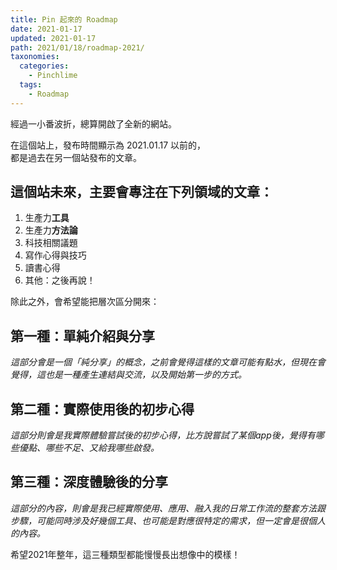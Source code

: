 ```yaml
---
title: Pin 起來的 Roadmap
date: 2021-01-17
updated: 2021-01-17
path: 2021/01/18/roadmap-2021/
taxonomies:
  categories: 
    - Pinchlime
  tags:
    - Roadmap
---
```


經過一小番波折，總算開啟了全新的網站。

在這個站上，發布時間顯示為 2021.01.17 以前的，  
都是過去在另一個站發布的文章。

## 這個站未來，主要會專注在下列領域的文章：

1. 生產力**工具**
2. 生產力**方法論**
3. 科技相關議題
4. 寫作心得與技巧
5. 讀書心得
6. 其他：之後再說！

<!-- more -->

除此之外，會希望能把層次區分開來：

## 第一種：單純介紹與分享

_這部分會是一個「純分享」的概念，之前會覺得這樣的文章可能有點水，但現在會覺得，這也是一種產生連結與交流，以及開始第一步的方式。_

## 第二種：實際使用後的初步心得

_這部分則會是我實際體驗嘗試後的初步心得，比方說嘗試了某個app後，覺得有哪些優點、哪些不足、又給我哪些啟發。_

## 第三種：深度體驗後的分享

_這部分的內容，則會是我已經實際使用、應用、融入我的日常工作流的整套方法跟步驟，可能同時涉及好幾個工具、也可能是對應很特定的需求，但一定會是很個人的內容。_

希望2021年整年，這三種類型都能慢慢長出想像中的模樣！
